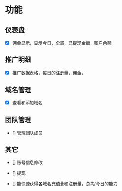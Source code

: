 # 功能

## 仪表盘

- [x] 佣金显示，显示今日，全部，已提现金额，账户余额

## 推广明细

- [x] 推广数据表格，每日的注册量，佣金，

## 域名管理

- [x] 查看和添加域名

## 团队管理

- [] 管理团队成员

## 其它

- [] 账号信息修改
- [] 提现

- [] 能快速获得各域名充值量和注册量，总共/今日的能力
